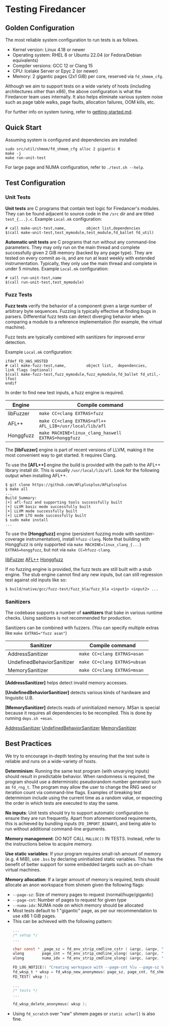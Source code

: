 # Testing Firedancer

## Golden Configuration

The most reliable system configuration to run tests is as follows.

- Kernel version: Linux 4.18 or newer
- Operating system: RHEL 8 or Ubuntu 22.04 (or Fedora/Debian equivalents)
- Compiler versions: GCC 12 or Clang 15
- CPU: Icelake Server or Epyc 2 (or newer)
- Memory: 2 gigantic pages (2x1 GiB) per core, reserved via `fd_shmem_cfg`.

Although we aim to support tests on a wide variety of hosts (including
architectures other than x86), the above configuration is what the
Firedancer team uses internally.  It also helps eliminate various system
noise such as page table walks, page faults, allocation failures, OOM
kills, etc.

For further info on system tuning, refer to [getting-started.md](./getting-started.md).

## Quick Start

Assuming system is configured and dependencies are installed:

```
sudo src/util/shmem/fd_shmem_cfg alloc 2 gigantic 0
make -j
make run-unit-test
```

For large page and NUMA configuration, refer to `./test.sh --help`.

## Test Configuration

### Unit Tests

**Unit tests** are C programs that contain test logic for Firedancer's
modules.  They can be found adjacent to source code in the `/src` dir
and are titled `test_{...}.c`.  Example `Local.mk` configuration:
```make
# call make-unit-test,name,         object list,dependencies
$(call make-unit-test,test_mymodule,test_module,fd_ballet fd_util)
```

**Automatic unit tests** are C programs that run without any command-line
parameters.  They may only run on the main thread and complete successfully
given 2 GiB memory (backed by any page type).  They are tested on every
commit as-is, and are run at least weekly with extended instrumentation.
Typically, they only use the main thread and complete in under 5 minutes.
Example `Local.mk` configuration:
```make
# call run-unit-test,name
$(call run-unit-test,test_mymodule)
```

### Fuzz Tests

**Fuzz tests** verify the behavior of a component given a large number
of arbitrary byte sequences.  Fuzzing is typically effective at finding
bugs in parsers.  Differential fuzz tests can detect diverging behavior
when comparing a module to a reference implementation (for example, the
virtual machine).

Fuzz tests are typically combined with sanitizers for improved error
detection.

Example `Local.mk` configuration:
```make
ifdef FD_HAS_HOSTED
# call make-fuzz-test,name,         object list,  dependencies,     link flags (optional)
$(call make-fuzz-test,fuzz_mymodule,fuzz_mymodule,fd_ballet fd_util,-lfoo)
endif
```

In order to find new test inputs, a fuzz engine is required.

| Engine    | Compile command                                         |
|-----------|---------------------------------------------------------|
| libFuzzer | `make CC=clang EXTRAS=fuzz`                             |
| AFL++     | `make CC=clang EXTRAS=afl++ AFL_LIB=/usr/local/lib/afl` |
| Honggfuzz | `make MACHINE=linux_clang_haswell EXTRAS=honggfuzz`     |

The **[libFuzzer]** engine is part of recent versions of LLVM, making
it the most convenient way to get started. It requires Clang.

To use the **[AFL++]** engine the build is provided with the path to
the AFL++ library install dir.  This is usually `/usr/local/lib/afl`.
Look for the following output when installing AFL++.
```
$ git clone https://github.com/AFLplusplus/AFLplusplus
$ make all
...
Build Summary:
[+] afl-fuzz and supporting tools successfully built
[+] LLVM basic mode successfully built
[+] LLVM mode successfully built
[+] LLVM LTO mode successfully built
$ sudo make install
...
```

To use the **[Honggfuzz]** engine (persistent fuzzing mode with
sanitizer-coverage instrumentation), install `hfuzz-clang`.
Note that building with Honggfuzz is only supported via
`make MACHINE=linux_clang_{...} EXTRAS=honggfuzz`, but not via `make CC=hfuzz-clang`.

  [libFuzzer](https://llvm.org/docs/LibFuzzer.html)
  [AFL++](https://aflplus.plus/)
  [Honggfuzz](https://honggfuzz.dev/)

If no fuzzing engine is provided, the fuzz tests are still built with a
stub engine.  The stub engine cannot find any new inputs, but can still
regression test against old inputs like so:
```
$ build/native/gcc/fuzz-test/fuzz_bla/fuzz_bla <input1> <input2> ...
```

### Sanitizers

The codebase supports a number of **sanitizers** that bake in various
runtime checks.  Using sanitizers is not recommended for production.

Sanitizers can be combined with fuzzers.  (You can specify multiple
extras like `make EXTRAS="fuzz asan"`)

| Sanitizer                  | Compile command              |
|----------------------------|------------------------------|
| AddressSanitizer           | `make CC=clang EXTRAS=asan`  |
| UndefinedBehaviorSanitizer | `make CC=clang EXTRAS=ubsan` |
| MemorySanitizer            | `make CC=clang EXTRAS=msan`  |

**[AddressSanitizer]** helps detect invalid memory accesses.

**[UndefinedBehaviorSanitizer]** detects various kinds of hardware and
linguistic U.B.

**[MemorySanitizer]** detects reads of uninitialized memory.
MSan is special because it requires all dependencies to be recompiled.
This is done by running `deps.sh +msan`.

  [AddressSanitizer](https://github.com/google/sanitizers/wiki/AddressSanitizer)
  [UndefinedBehaviorSanitizer](https://clang.llvm.org/docs/UndefinedBehaviorSanitizer.html)
  [MemorySanitizer](https://clang.llvm.org/docs/MemorySanitizer.html)

## Best Practices

We try to encourage in-depth testing by ensuring that the test suite is
reliable and runs on a wide-variety of hosts.

**Determinism**: Running the same test program (with unvarying inputs)
should result in predictable behavior.  When randomness is required, the
program should use a deterministic pseudorandom number generator such as
`fd_rng_t`.  The program may allow the user to change the RNG seed or
iteration count via command-line flags.  Examples of breaking test
determinism include using the current time as a random value, or
expecting the order in which tests are executed to stay the same.

**No inputs**: Unit tests should try to support automatic configuration
to ensure they are run frequently.  Apart from aforementioned requirements,
this is achieved by bundling inputs (`FD_IMPORT_BINARY`), and being able
to run without additional command-line arguments.

**Memory management**: DO NOT CALL `MALLOC()` IN TESTS.  Instead, refer
to the instructions below to acquire memory.

**Use static variables**: If your program requires small-ish amount of
memory (e.g. 4 MiB), use `.bss` by declaring uninitialized static
variables.  This has the benefit of better support for some embedded
targets such as on-chain virtual machines.

**Memory allocation**: If a larger amount of memory is required, tests
should allocate an anon workspace from shmem given the following flags:
- `--page-sz`: Size of memory pages to request (normal/huge/gigantic)
- `--page-cnt`: Number of pages to request for given type
- `--numa-idx`: NUMA node on which memory should be allocated
- Most tests default to 1 "gigantic" page, as per our recommendation to
  use x86 1 GiB pages.
- This can be achieved with the following pattern:
  ```c
  ...
  /* setup */
  ...

  char const * _page_sz = fd_env_strip_cmdline_cstr ( &argc, &argv, "--page-sz",  NULL, "gigantic" );
  ulong        page_cnt = fd_env_strip_cmdline_ulong( &argc, &argv, "--page-cnt", NULL, 1UL        );
  ulong        numa_idx = fd_env_strip_cmdline_ulong( &argc, &argv, "--numa-idx", NULL, fd_shmem_numa_idx(cpu_idx) );

  FD_LOG_NOTICE(( "Creating workspace with --page-cnt %lu --page-sz %s pages on --numa-idx %lu", page_cnt, _page_sz, numa_idx ));
  fd_wksp_t * wksp = fd_wksp_new_anonymous( page_sz, page_cnt, fd_shmem_cpu_idx( numa_idx ), "wksp", 0UL );
  FD_TEST( wksp );

  ...
  /* tests */
  ...

  fd_wksp_delete_anonymous( wksp );
  ```
- Using `fd_scratch` over "raw" shmem pages or `static uchar[]` is also fine.

